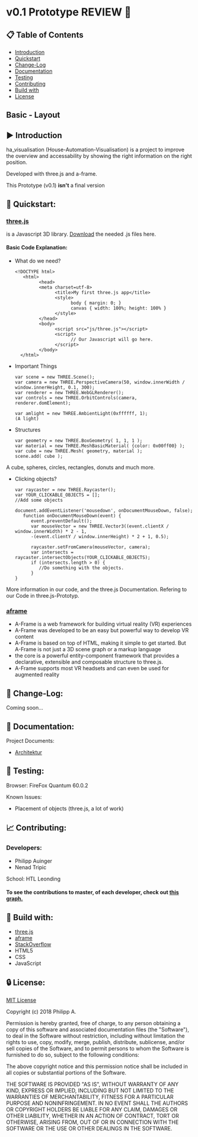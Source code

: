 # v0.1 Prototype REVIEW :pushpin:

## :clipboard: Table of Contents
- [Introduction](#arrow_forward-introduction)
- [Quickstart](#rocket-quickstart)
- [Change-Log](#floppy_disk-change-log)
- [Documentation](#page_facing_up-documentation)
- [Testing](#microscope-testing)
- [Contributing](#chart_with_upwards_trend-contributing)
- [Build with](#wrench-build-with)
- [License](#lock-license)

## Basic - Layout



## :arrow_forward: Introduction

 ha_visualisation (House-Automation-Visualisation) is a project to improve the overview and accessability by showing the right    information on the right position.  
 
 Developed with three.js and a-frame.
 
 This Prototype (v0.1) **isn't** a final version 

## :rocket: Quickstart: 

### [three.js](https://threejs.org/)  
  is a Javascript 3D library.
  [Download](https://github.com/mrdoob/three.js/) the needed .js files here.
  
  #### Basic Code Explanation:
  
  * What do we need?
  
        <!DOCTYPE html>
           <html>
	             <head>
                 <meta charset=utf-8>
		               <title>My first three.js app</title>
		               <style>
			                 body { margin: 0; }
			                 canvas { width: 100%; height: 100% }
		               </style>
	             </head>
	             <body>
		               <script src="js/three.js"></script>
		               <script>
			                 // Our Javascript will go here.
		               </script>
	             </body>
          </html>
          
  * Important Things
  
        var scene = new THREE.Scene();
        var camera = new THREE.PerspectiveCamera(50, window.innerWidth / window.innerHeight, 0.1, 300);
        var renderer = new THREE.WebGLRenderer();
        var controls = new THREE.OrbitControls(camera, renderer.domElement);
        
        var amlight = new THREE.AmbientLight(0xffffff, 1);
        (A light)
        
  * Structures
    
        var geometry = new THREE.BoxGeometry( 1, 1, 1 );
        var material = new THREE.MeshBasicMaterial( {color: 0x00ff00} );
        var cube = new THREE.Mesh( geometry, material );
        scene.add( cube );
A cube, spheres, circles, rectangles, donuts and much more. 
        
  * Clicking objects?
  
        var raycaster = new THREE.Raycaster();
        var YOUR_CLICKABLE_OBJECTS = [];
        //Add some objects
        
        document.addEventListener('mousedown', onDocumentMouseDown, false);
           function onDocumentMouseDown(event) {
              event.preventDefault();
              var mouseVector = new THREE.Vector3((event.clientX / window.innerWidth) * 2 - 1, 
              -(event.clientY / window.innerHeight) * 2 + 1, 0.5);

              raycaster.setFromCamera(mouseVector, camera);
              var intersects = raycaster.intersectObjects(YOUR_CLICKABLE_OBJECTS);
              if (intersects.length > 0) {
                 //Do something with the objects.
              }
        }
        
More information in our code, and the three.js Documentation.
Refering to our Code in three.js-Prototyp.

### [aframe](https://aframe.io/)
  
  - A-Frame is a web framework for building virtual reality (VR) experiences
  - A-Frame was developed to be an easy but powerful way to develop VR content
  - A-Frame is based on top of HTML, making it simple to get started. But A-Frame is not just a 3D scene graph or a markup language
  - the core is a powerful entity-component framework that provides a declarative, extensible and composable structure to three.js.
  - A-Frame supports most VR headsets and can even be used for augmented reality

## :floppy_disk: Change-Log:

Coming soon...

##  :page_facing_up: Documentation:

Project Documents:
- [Architektur](Documents/ha_visualisierung.html)

## :microscope: Testing:
Browser: FireFox Quantum 60.0.2

Known Issues:
  - Placement of objects (three.js, a lot of work)

## :chart_with_upwards_trend: Contributing:

### Developers:
- Philipp Auinger
- Nenad Tripic

School: HTL Leonding

#### To see the contributions to master, of each developer, check out [this graph.](https://github.com/philippAuinger/ha_visualisierung/graphs/contributors)

## :wrench: Build with:

- [three.js](https://threejs.org/)  
- [aframe](https://aframe.io/)
- [StackOverflow](https://stackoverflow.com)
- HTML5
- CSS
- JavaScript


## :lock: License:

[MIT License](LICENSE)

Copyright (c) 2018 Philipp A.

Permission is hereby granted, free of charge, to any person obtaining a copy
of this software and associated documentation files (the "Software"), to deal
in the Software without restriction, including without limitation the rights
to use, copy, modify, merge, publish, distribute, sublicense, and/or sell
copies of the Software, and to permit persons to whom the Software is
furnished to do so, subject to the following conditions:

The above copyright notice and this permission notice shall be included in all
copies or substantial portions of the Software.

THE SOFTWARE IS PROVIDED "AS IS", WITHOUT WARRANTY OF ANY KIND, EXPRESS OR
IMPLIED, INCLUDING BUT NOT LIMITED TO THE WARRANTIES OF MERCHANTABILITY,
FITNESS FOR A PARTICULAR PURPOSE AND NONINFRINGEMENT. IN NO EVENT SHALL THE
AUTHORS OR COPYRIGHT HOLDERS BE LIABLE FOR ANY CLAIM, DAMAGES OR OTHER
LIABILITY, WHETHER IN AN ACTION OF CONTRACT, TORT OR OTHERWISE, ARISING FROM,
OUT OF OR IN CONNECTION WITH THE SOFTWARE OR THE USE OR OTHER DEALINGS IN THE
SOFTWARE.
